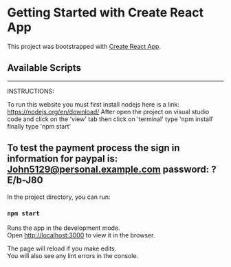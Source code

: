 # Getting Started with Create React App

This project was bootstrapped with [Create React App](https://github.com/facebook/create-react-app).

## Available Scripts

---

INSTRUCTIONS:

To run this website you must first install nodejs here is a link: https://nodejs.org/en/download/
After open the project on visual studio code and click on the 'view' tab
then click on 'terminal'
type 'npm install'
finally type 'npm start'


To test the payment process the sign in information for paypal is:
John5129@personal.example.com
password: ?E/b-J80
---

In the project directory, you can run:

### `npm start`

Runs the app in the development mode.\
Open [http://localhost:3000](http://localhost:3000) to view it in the browser.

The page will reload if you make edits.\
You will also see any lint errors in the console.
